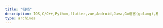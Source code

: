```yaml
---
title: "归档"
description: IOS,C/C++,Python,flutter,vue,Android,Java,Go语言(golang),移动互联网,项目管理,软件架构
type: archives
---
```


